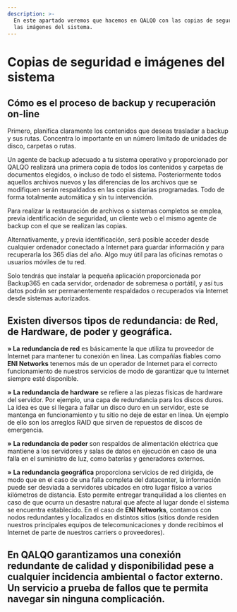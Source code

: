 ```yaml
---
description: >-
  En este apartado veremos que hacemos en QALQO con las copias de seguridad y
  las imágenes del sistema.
---
```


# Copias de seguridad e imágenes del sistema

## Cómo es el proceso de backup y recuperación on-line

Primero, planifica claramente los contenidos que deseas trasladar a backup y sus rutas. Concentra lo importante en un número limitado de unidades de disco, carpetas o rutas.  


Un agente de backup adecuado a tu sistema operativo y proporcionado por QALQO realizará una primera copia de todos los contenidos y carpetas de documentos elegidos, o incluso de todo el sistema.  Posteriormente todos aquellos archivos nuevos y las diferencias de los archivos que se modifiquen serán respaldados en las copias diarias programadas. Todo de forma totalmente automática y sin tu intervención.  
  
Para realizar la restauración de archivos o sistemas completos se emplea, previa identificación de seguridad, un cliente web o el mismo agente de backup con el que se realizan las copias.  
  
Alternativamente, y previa identificación, será posible acceder desde cualquier ordenador conectado a Internet para guardar información y para recuperarla los 365 días del año. Algo muy útil para las oficinas remotas o usuarios móviles de tu red.  
  
Solo tendrás que instalar la pequeña aplicación proporcionada por Backup365 en cada servidor, ordenador de sobremesa o portátil, y así tus datos podrán ser permanentemente respaldados o recuperados vía Internet desde sistemas autorizados.

##  **Existen diversos tipos de redundancia: de Red, de Hardware, de poder y geográfica.** 

**» La redundancia de red** es básicamente la que utiliza tu proveedor de Internet para mantener tu conexión en línea. Las compañías fiables como **ENI Networks** tenemos más de un operador de Internet para el correcto funcionamiento de nuestros servicios de modo de garantizar que tu Internet siempre esté disponible.

**»** **La redundancia de hardware** se refiere a las piezas físicas de hardware del servidor. Por ejemplo, una capa de redundancia para los discos duros. La idea es que si llegara a fallar un disco duro en un servidor, este se mantenga en funcionamiento y tu sitio no deje de estar en línea. Un ejemplo de ello son los arreglos RAID que sirven de repuestos de discos de emergencia.

**»** **La redundancia de poder** son respaldos de alimentación eléctrica que mantiene a los servidores y salas de datos en ejecución en caso de una falla en el suministro de luz, como baterías y generadores externos.

**»** **La redundancia geográfica** proporciona servicios de red dirigida, de modo que en el caso de una falla completa del datacenter, la información puede ser desviada a servidores ubicados en otro lugar físico a varios kilómetros de distancia. Esto permite entregar tranquilidad a los clientes en caso de que ocurra un desastre natural que afecte al lugar donde el sistema se encuentra establecido. En el caso de **ENI Networks**, contamos con nodos redundantes y localizados en distintos sitios \(sitios donde residen nuestros principales equipos de telecomunicaciones y donde recibimos el Internet de parte de nuestros carriers o proveedores\).

##  **En QALQO garantizamos una conexión redundante de calidad y disponibilidad pese a cualquier incidencia ambiental o factor externo. Un servicio a prueba de fallos que te permita navegar sin ninguna complicación.**

